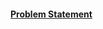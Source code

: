 #### [Problem Statement](https://docs.google.com/document/d/1cWSmpJLZx1df1iPeR-EUyGHRPdJQMFtXli2qnBVGOMg/edit?tab=t.0)